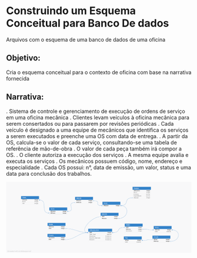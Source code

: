 # Construindo um Esquema Conceitual para Banco De dados
Arquivos com o esquema de uma banco de dados de uma oficina

## Objetivo:
Cria o esquema conceitual para o contexto de oficina com base na narrativa fornecida

## Narrativa:
. Sistema de controle e gerenciamento de execução de ordens de serviço em uma oficina mecânica
. Clientes levam veículos à oficina mecânica para serem consertados ou para passarem por revisões  periódicas
. Cada veículo é designado a uma equipe de mecânicos que identifica os serviços a serem executados e preenche uma OS com data de entrega.
. A partir da OS, calcula-se o valor de cada serviço, consultando-se uma tabela de referência de mão-de-obra
. O valor de cada peça também irá compor a OS.
. O cliente autoriza a execução dos serviços
. A mesma equipe avalia e executa os serviços
. Os mecânicos possuem código, nome, endereço e especialidade
. Cada OS possui: n°, data de emissão, um valor, status e uma data para conclusão dos trabalhos.

![alt text](https://github.com/Calteryeker/db-review/blob/main/Construindo%20um%20Esquema%20Conceitual%20para%20Banco%20De%20dados/oficina_1.png)